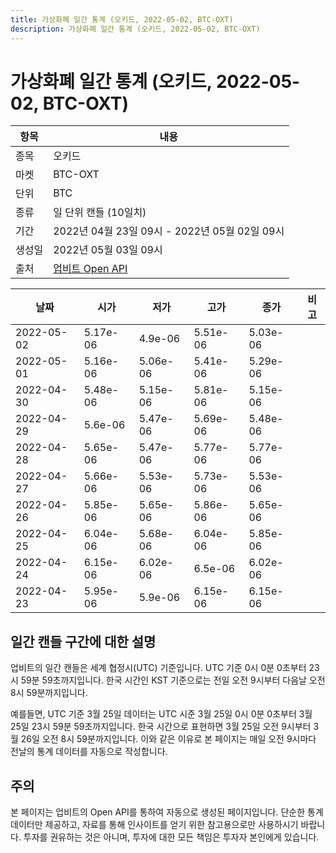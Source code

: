 ```yaml
---
title: 가상화폐 일간 통계 (오키드, 2022-05-02, BTC-OXT)
description: 가상화폐 일간 통계 (오키드, 2022-05-02, BTC-OXT)
---
```



가상화폐 일간 통계 (오키드, 2022-05-02, BTC-OXT)
===

|항목|내용|
|--|--|
|종목|오키드|
|마켓|BTC-OXT|
|단위|BTC|
|종류|일 단위 캔들 (10일치)|
|기간|2022년 04월 23일 09시 - 2022년 05월 02일 09시|
|생성일|2022년 05월 03일 09시|
|출처|[업비트 Open API](https://docs.upbit.com)|


|날짜|시가|저가|고가|종가|비고|
|--|--|--|--|--|--|
|2022-05-02|5.17e-06|4.9e-06|5.51e-06|5.03e-06|    |
|2022-05-01|5.16e-06|5.06e-06|5.41e-06|5.29e-06|    |
|2022-04-30|5.48e-06|5.15e-06|5.81e-06|5.15e-06|    |
|2022-04-29|5.6e-06|5.47e-06|5.69e-06|5.48e-06|    |
|2022-04-28|5.65e-06|5.47e-06|5.77e-06|5.77e-06|    |
|2022-04-27|5.66e-06|5.53e-06|5.73e-06|5.53e-06|    |
|2022-04-26|5.85e-06|5.65e-06|5.86e-06|5.65e-06|    |
|2022-04-25|6.04e-06|5.68e-06|6.04e-06|5.85e-06|    |
|2022-04-24|6.15e-06|6.02e-06|6.5e-06|6.02e-06|    |
|2022-04-23|5.95e-06|5.9e-06|6.15e-06|6.15e-06|    |


일간 캔들 구간에 대한 설명
---


업비트의 일간 캔들은 세계 협정시(UTC) 기준입니다. 
UTC 기준 0시 0분 0초부터 23시 59분 59초까지입니다. 
한국 시간인 KST 기준으로는 전일 오전 9시부터 다음날 오전 8시 59분까지입니다. 


예를들면, UTC 기준 3월 25일 데이터는 UTC 시준 3월 25일 0시 0분 0초부터 3월 25일 23시 59분 59초까지입니다. 
한국 시간으로 표현하면 3월 25일 오전 9시부터 3월 26일 오전 8시 59분까지입니다. 
이와 같은 이유로 본 페이지는 매일 오전 9시마다 전날의 통계 데이터를 자동으로 작성합니다. 


주의
---


본 페이지는 업비트의 Open API를 통하여 자동으로 생성된 페이지입니다. 
단순한 통계 데이터만 제공하고, 자료를 통해 인사이트를 얻기 위한 참고용으로만 사용하시기 바랍니다. 
투자를 권유하는 것은 아니며, 투자에 대한 모든 책임은 투자자 본인에게 있습니다. 
